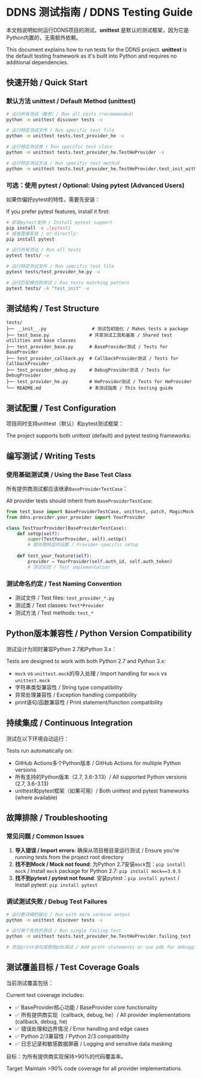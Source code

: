 # DDNS 测试指南 / DDNS Testing Guide

本文档说明如何运行DDNS项目的测试。**unittest** 是默认的测试框架，因为它是Python内置的，无需额外依赖。

This document explains how to run tests for the DDNS project. **unittest** is the default testing framework as it's built into Python and requires no additional dependencies.

## 快速开始 / Quick Start

### 默认方法 unittest / Default Method (unittest)
```bash
# 运行所有测试（推荐）/ Run all tests (recommended)
python -m unittest discover tests -v

# 运行特定测试文件 / Run specific test file
python -m unittest tests.test_provider_he -v

# 运行特定测试类 / Run specific test class
python -m unittest tests.test_provider_he.TestHeProvider -v

# 运行特定测试方法 / Run specific test method
python -m unittest tests.test_provider_he.TestHeProvider.test_init_with_basic_config -v
```

### 可选：使用 pytest / Optional: Using pytest (Advanced Users)
如果你偏好pytest的特性，需要先安装：

If you prefer pytest features, install it first:
```bash
# 安装pytest支持 / Install pytest support
pip install -e .[pytest]
# 或者直接安装 / or directly: 
pip install pytest

# 运行所有测试 / Run all tests
pytest tests/ -v

# 运行特定测试文件 / Run specific test file
pytest tests/test_provider_he.py -v

# 运行匹配模式的测试 / Run tests matching pattern
pytest tests/ -k "test_init" -v
```

## 测试结构 / Test Structure

```
tests/
├── __init__.py                 # 测试包初始化 / Makes tests a package
├── test_base.py               # 共享测试工具和基类 / Shared test utilities and base classes
├── test_provider_base.py      # BaseProvider测试 / Tests for BaseProvider
├── test_provider_callback.py  # CallbackProvider测试 / Tests for CallbackProvider  
├── test_provider_debug.py     # DebugProvider测试 / Tests for DebugProvider
├── test_provider_he.py        # HeProvider测试 / Tests for HeProvider
└── README.md                  # 本测试指南 / This testing guide
```

## 测试配置 / Test Configuration

项目同时支持unittest（默认）和pytest测试框架：

The project supports both unittest (default) and pytest testing frameworks:


## 编写测试 / Writing Tests

### 使用基础测试类 / Using the Base Test Class
所有提供商测试都应该继承`BaseProviderTestCase`：

All provider tests should inherit from `BaseProviderTestCase`:

```python
from test_base import BaseProviderTestCase, unittest, patch, MagicMock
from ddns.provider.your_provider import YourProvider

class TestYourProvider(BaseProviderTestCase):
    def setUp(self):
        super(TestYourProvider, self).setUp()
        # 提供商特定的设置 / Provider-specific setup
        
    def test_your_feature(self):
        provider = YourProvider(self.auth_id, self.auth_token)
        # 测试实现 / Test implementation
```

### 测试命名约定 / Test Naming Convention
- 测试文件 / Test files: `test_provider_*.py`
- 测试类 / Test classes: `Test*Provider`  
- 测试方法 / Test methods: `test_*`

## Python版本兼容性 / Python Version Compatibility

测试设计为同时兼容Python 2.7和Python 3.x：

Tests are designed to work with both Python 2.7 and Python 3.x:

- `mock` vs `unittest.mock`的导入处理 / Import handling for `mock` vs `unittest.mock`
- 字符串类型兼容性 / String type compatibility
- 异常处理兼容性 / Exception handling compatibility  
- print语句/函数兼容性 / Print statement/function compatibility

## 持续集成 / Continuous Integration

测试在以下环境自动运行：

Tests run automatically on:
- GitHub Actions多个Python版本 / GitHub Actions for multiple Python versions
- 所有支持的Python版本（2.7, 3.6-3.13）/ All supported Python versions (2.7, 3.6-3.13)
- unittest和pytest框架（如果可用）/ Both unittest and pytest frameworks (where available)

## 故障排除 / Troubleshooting

### 常见问题 / Common Issues

1. **导入错误 / Import errors**: 确保从项目根目录运行测试 / Ensure you're running tests from the project root directory
2. **找不到Mock / Mock not found**: 为Python 2.7安装`mock`包：`pip install mock` / Install `mock` package for Python 2.7: `pip install mock==3.0.5`
3. **找不到pytest / pytest not found**: 安装pytest：`pip install pytest` / Install pytest: `pip install pytest`

### 调试测试失败 / Debug Test Failures
```bash
# 运行更详细的输出 / Run with more verbose output
python -m unittest discover tests -v

# 运行单个失败的测试 / Run single failing test
python -m unittest tests.test_provider_he.TestHeProvider.failing_test -v

# 添加print语句或使用pdb调试 / Add print statements or use pdb for debugging
```

## 测试覆盖目标 / Test Coverage Goals

当前测试覆盖包括：

Current test coverage includes:
- ✅ BaseProvider核心功能 / BaseProvider core functionality  
- ✅ 所有提供商实现（callback, debug, he）/ All provider implementations (callback, debug, he)
- ✅ 错误处理和边界情况 / Error handling and edge cases
- ✅ Python 2/3兼容性 / Python 2/3 compatibility
- ✅ 日志记录和敏感数据屏蔽 / Logging and sensitive data masking

目标：为所有提供商实现保持>90%的代码覆盖率。

Target: Maintain >90% code coverage for all provider implementations.
